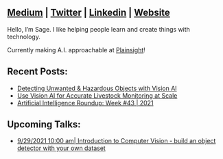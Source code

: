 ## [Medium](https://medium.com/@sagecodes) | [Twitter](https://twitter.com/sagecodes) | [Linkedin](https://www.linkedin.com/in/sageelliott/) | [Website](https://sageelliott.com/)

Hello, I’m Sage. I like helping people learn and create things with technology.

Currently making A.I. approachable at [Plainsight](https://www.plainsight.ai/)!

## Recent Posts:
- [Detecting Unwanted & Hazardous Objects with Vision AI](https://medium.com/plainsight/detecting-unwanted-hazardous-objects-with-vision-ai-669c379bc815)
- [Use Vision AI for Accurate Livestock Monitoring at Scale](https://medium.com/plainsight/use-vision-ai-for-accurate-livestock-monitoring-at-scale-7e244cb6662d)
- [Artificial Intelligence Roundup: Week #43 | 2021](https://medium.com/plainsight/artificial-intelligence-roundup-week-43-2021-2ca7926ecefa)

## Upcoming Talks:

- [9/29/2021 10:00 am| Introduction to Computer Vision - build an object detector with your own dataset](https://www.eventbrite.com/e/intro-to-computer-vision-building-object-detection-models-and-datasets-tickets-169650383865?aff=SageSocial)
